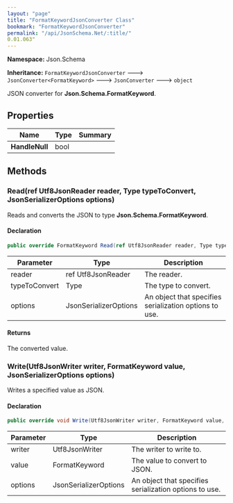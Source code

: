 ```yaml
---
layout: "page"
title: "FormatKeywordJsonConverter Class"
bookmark: "FormatKeywordJsonConverter"
permalink: "/api/JsonSchema.Net/:title/"
0.01.063"
---
```

**Namespace:** Json.Schema

**Inheritance:**
`FormatKeywordJsonConverter`
 🡒 
`JsonConverter<FormatKeyword>`
 🡒 
`JsonConverter`
 🡒 
`object`

JSON converter for **Json.Schema.FormatKeyword**.

## Properties

| Name | Type | Summary |
|---|---|---|
| **HandleNull** | bool |  |

## Methods

### Read(ref Utf8JsonReader reader, Type typeToConvert, JsonSerializerOptions options)

Reads and converts the JSON to type **Json.Schema.FormatKeyword**.

#### Declaration

```c#
public override FormatKeyword Read(ref Utf8JsonReader reader, Type typeToConvert, JsonSerializerOptions options)
```

| Parameter | Type | Description |
|---|---|---|
| reader | ref Utf8JsonReader | The reader. |
| typeToConvert | Type | The type to convert. |
| options | JsonSerializerOptions | An object that specifies serialization options to use. |


#### Returns

The converted value.

### Write(Utf8JsonWriter writer, FormatKeyword value, JsonSerializerOptions options)

Writes a specified value as JSON.

#### Declaration

```c#
public override void Write(Utf8JsonWriter writer, FormatKeyword value, JsonSerializerOptions options)
```

| Parameter | Type | Description |
|---|---|---|
| writer | Utf8JsonWriter | The writer to write to. |
| value | FormatKeyword | The value to convert to JSON. |
| options | JsonSerializerOptions | An object that specifies serialization options to use. |


